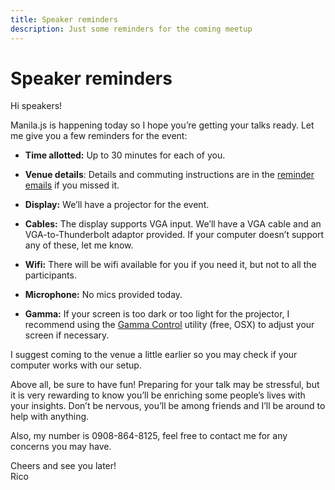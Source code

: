 ```yaml
---
title: Speaker reminders
description: Just some reminders for the coming meetup
---
```


# Speaker reminders

Hi speakers!

Manila.js is happening today so I hope you’re getting your talks ready. Let me give you a few reminders for the event:

* __Time allotted:__ Up to 30 minutes for each of you.

* __Venue details__: Details and commuting instructions are in the [reminder emails][welcome] if you missed it.

* __Display:__ We’ll have a projector for the event.

* __Cables:__ The display supports VGA input. We’ll have a VGA cable and an VGA-to-Thunderbolt adaptor provided. If your computer doesn’t support any of these, let me know.

* __Wifi:__ There will be wifi available for you if you need it, but not to all the participants.

* __Microphone:__ No mics provided today.

* __Gamma:__ If your screen is too dark or too light for the projector, I recommend using the [Gamma Control] utility (free, OSX) to adjust your screen if necessary.

I suggest coming to the venue a little earlier so you may check if your computer works with our setup.

Above all, be sure to have fun! Preparing for your talk may be stressful, but it is very rewarding to know you’ll be enriching some people’s lives with your insights. Don’t be nervous, you’ll be among friends and I’ll be around to help with anything.

Also, my number is 0908-864-8125, feel free to contact me for any concerns you may have.

Cheers and see you later!<br>
Rico

[Gamma Control]: https://michelf.ca/projects/gamma-control/
[welcome]: http://manilajs.com/p/014-welcome.html
